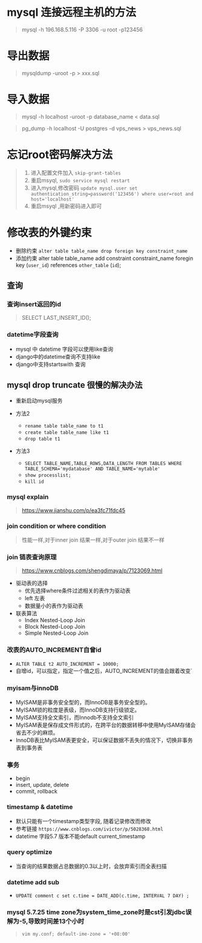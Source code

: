# mysql 连接远程主机的方法
>mysql -h 196.168.5.116 -P 3306 -u root -p123456

# 导出数据
> mysqldump -uroot -p > xxx.sql

# 导入数据
> mysql -h localhost -uroot -p database_name < data.sql

> pg_dump -h localhost -U postgres -d vps_news > vps_news.sql

# 忘记root密码解决方法
> 1. 进入配置文件加入 `skip-grant-tables`
> 2. 重启msyql, `sudo service mysql restart`
> 3. 进入mysql,修改密码 `update mysql.user set authentication_string=password('123456') where user=root and host='localhost'`
> 4. 重启msyql ,用新密码进入即可

# 修改表的外键约束

- 删除约束
`alter table table_name drop foreign key constraint_name`
- 添加约束
alter table table_name add constraint constraint_name foregin key (`user_id`) references `other_table` (`id`);


## 查询
### 查询insert返回的id
> SELECT LAST_INSERT_ID();
### datetime字段查询
- mysql 中 datetime 字段可以使用like查询
- django中的datetime查询不支持like
- django中支持startswith 查询 


## mysql drop truncate 很慢的解决办法
- 重新启动mysql服务
- 方法2
    - `rename table table_name to t1`
    - `create table table_name like t1`
    - `drop table t1`

- 方法3
    - `SELECT TABLE_NAME,TABLE_ROWS,DATA_LENGTH FROM TABLES WHERE TABLE_SCHEMA='mydatabase' AND TABLE_NAME='mytable'`
    - `show processlist;`
    - `kill id`

### mysql explain
> https://www.jianshu.com/p/ea3fc71fdc45

### join condition or where condition
> 性能一样,对于inner join 结果一样,对于outer join 结果不一样

### join 链表查询原理
> https://www.cnblogs.com/shengdimaya/p/7123069.html
- 驱动表的选择
    - 优先选择where条件过滤相关的表作为驱动表
    - left 左表
    - 数据量小的表作为驱动表
- 联表算法
    - Index Nested-Loop Join
    - Block Nested-Loop Join
    - Simple Nested-Loop Join


### 改表的AUTO_INCREMENT自曾id
- `ALTER TABLE t2 AUTO_INCREMENT = 10000;`
- 自增id，可以指定，指定一个值之后，AUTO_INCREMENT的值会跟着改变`


### myisam与innoDB
- MyISAM是非事务安全型的，而InnoDB是事务安全型的。
- MyISAM锁的粒度是表级，而InnoDB支持行级锁定。
- MyISAM支持全文索引，而Innodb不支持全文索引
- MyISAM表是保存成文件形式的，在跨平台的数据转移中使用MyISAM存储会省去不少的麻烦。
- InnoDB表比MyISAM表更安全，可以保证数据不丢失的情况下，切换非事务表到事务表



### 事务
- begin
- insert, update, delete
- commit, rollback

### timestamp & datetime
- 默认只能有一个timestamp类型字段, 随着记录修改而修改
- 参考链接 `https://www.cnblogs.com/ivictor/p/5028368.html`
- datetime 字段5.7 版本不能default current_timestamp

### query optimize
- 当查询的结果数据占总数据的0.3以上时，会放弃索引而全表扫描

### datetime add sub
- `UPDATE comment c set c.time = DATE_ADD(c.time, INTERVAL 7 DAY) ;`

### mysql 5.7.25 time zone为system_time_zone时是cst引发jdbc误解为-5,导致时间差13个小时
> `vim my.conf; default-ime-zone = '+08:00'`





